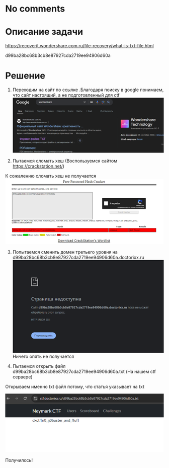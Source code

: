 # No comments

# Описание задачи

https://recoverit.wondershare.com.ru/file-recovery/what-is-txt-file.html

d99ba28bc68b3cb8e87927cda2719ee94906d60a
# Решение
1. Переходим на сайт по ссылке
.Благодаря поиску в google понимаем, что сайт настоящий, а не подготовленный для ctf
![img_5.png](images/img_5.png)

2. Пытаемся сломать хеш
   (Воспользуемся сайтом https://crackstation.net/)

К сожалению сломать хеш не получается
![img_6.png](images/img_6.png)

3. Попытаемся сменить домен третьего уровня
на d99ba28bc68b3cb8e87927cda2719ee94906d60a.doctorixx.ru
![img_7.png](images/img_7.png)
Ничего опять не получается

4. Пытаемся открыть файл d99ba28bc68b3cb8e87927cda2719ee94906d60a.txt
(На нашем ctf сервере)

Открываем именно txt файл потому, что статья указывает на txt

![img_8.png](images/img_8.png)

Получилось!